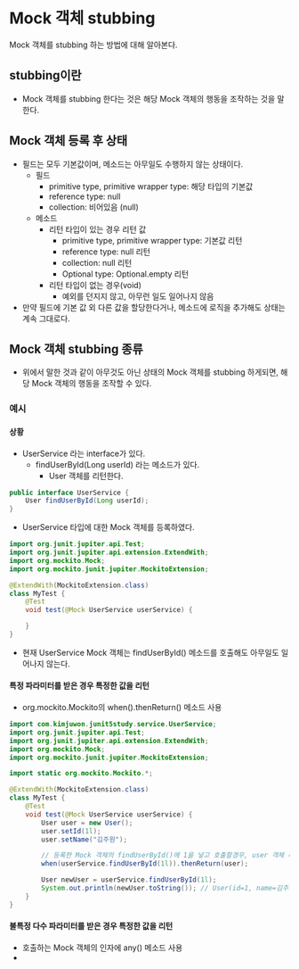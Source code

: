 # Mock 객체 stubbing
Mock 객체를 stubbing 하는 방법에 대해 알아본다.

## stubbing이란
- Mock 객체를 stubbing 한다는 것은 해당 Mock 객체의 행동을 조작하는 것을 말한다.

## Mock 객체 등록 후 상태
- 필드는 모두 기본값이며, 메소드는 아무일도 수행하지 않는 상태이다.
	- 필드
		- primitive type, primitive wrapper type: 해당 타입의 기본값 
		- reference type: null 
		- collection: 비어있음 (null)
	- 메소드
		- 리턴 타입이 있는 경우 리턴 값
			- primitive type, primitive wrapper type: 기본값 리턴
			- reference type: null 리턴
			- collection: null 리턴
			- Optional type: Optional.empty 리턴
		- 리턴 타입이 없는 경우(void)
			- 예외를 던지지 않고, 아무런 일도 일어나지 않음
- 만약 필드에 기본 값 외 다른 값을 할당한다거나, 메소드에 로직을 추가해도 상태는 계속 그대로다.

## Mock 객체 stubbing 종류
- 위에서 말한 것과 같이 아무것도 아닌 상태의 Mock 객체를 stubbing 하게되면, 해당 Mock 객체의 행동을 조작할 수 있다.
	
### 예시
#### 상황
- UserService 라는 interface가 있다.
	- findUserById(Long userId) 라는 메소드가 있다.
		- User 객체를 리턴한다.

```java
public interface UserService {
    User findUserById(Long userId);
}
```

- UserService 타입에 대한 Mock 객체를 등록하였다.

```java
import org.junit.jupiter.api.Test;
import org.junit.jupiter.api.extension.ExtendWith;
import org.mockito.Mock;
import org.mockito.junit.jupiter.MockitoExtension;

@ExtendWith(MockitoExtension.class)
class MyTest {
    @Test
    void test(@Mock UserService userService) {

    }
}
```

- 현재 UserService Mock 객체는 findUserById() 메소드를 호출해도 아무일도 일어나지 않는다.
	
	 
#### 특정 파라미터를 받은 경우 특정한 값을 리턴
- org.mockito.Mockito의 when().thenReturn() 메소드 사용

```java
import com.kimjuwon.junit5study.service.UserService;
import org.junit.jupiter.api.Test;
import org.junit.jupiter.api.extension.ExtendWith;
import org.mockito.Mock;
import org.mockito.junit.jupiter.MockitoExtension;

import static org.mockito.Mockito.*;

@ExtendWith(MockitoExtension.class)
class MyTest {
    @Test
    void test(@Mock UserService userService) {
        User user = new User();
        user.setId(1l);
        user.setName("김주원");

        // 등록한 Mock 객체의 findUserById()에 1을 넣고 호출할경우, user 객체 리턴
        when(userService.findUserById(1l)).thenReturn(user);

        User newUser = userService.findUserById(1l);
        System.out.println(newUser.toString()); // User(id=1, name=김주원)
    }
}
```

#### 불특정 다수 파라미터를 받은 경우 특정한 값을 리턴
- 호출하는 Mock 객체의 인자에 any() 메소드 사용
- 